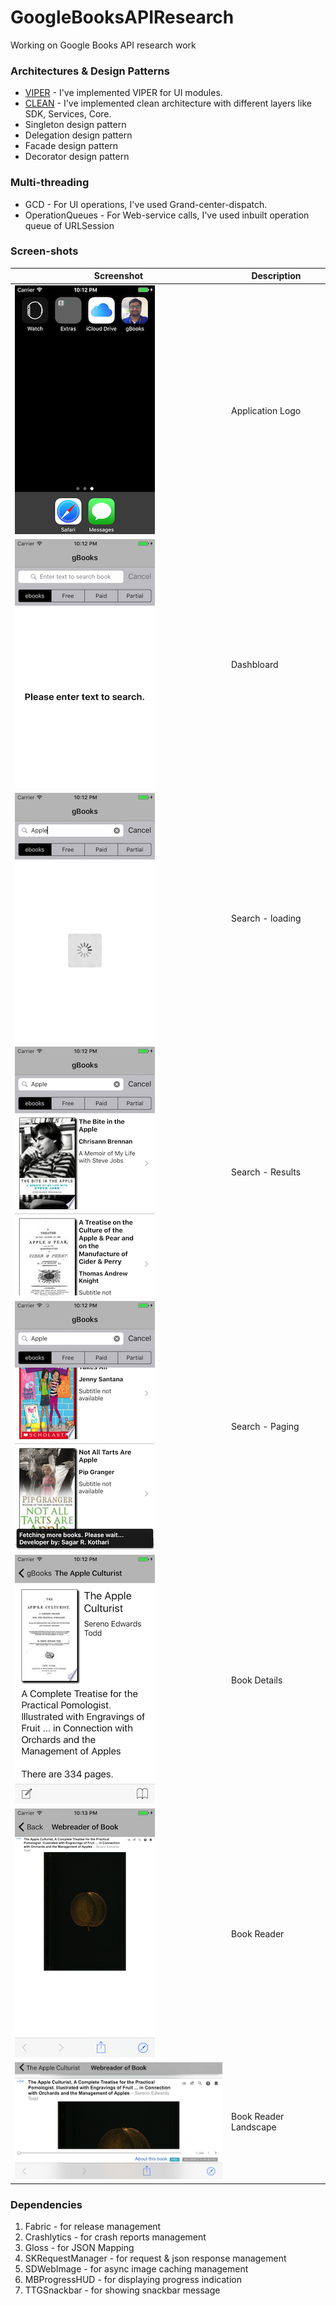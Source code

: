 # GoogleBooksAPIResearch
Working on Google Books API research work

### Architectures & Design Patterns

* [VIPER](https://medium.com/@ankoma22/the-good-the-bad-and-the-ugly-of-viper-architecture-for-ios-apps-7272001b5347) - I've implemented VIPER for UI modules.
* [CLEAN](https://marcinkuptel.com/2015/11/21/clean-architecture-on-ios/) - I've implemented clean architecture with different layers like SDK, Services, Core.
* Singleton design pattern
* Delegation design pattern
* Facade design pattern
* Decorator design pattern

### Multi-threading

* GCD - For UI operations, I've used Grand-center-dispatch.
* OperationQueues - For Web-service calls, I've used inbuilt operation queue of URLSession

### Screen-shots

| Screenshot | Description |
| -----------| ----------- |
| ![Image1](https://github.com/sag333ar/GoogleBooksAPIResearch/blob/master/Screenshots/01.png?raw=true)| Application Logo |
| ![Image2](https://github.com/sag333ar/GoogleBooksAPIResearch/blob/master/Screenshots/02.png?raw=true)| Dashbloard |
| ![Image3](https://github.com/sag333ar/GoogleBooksAPIResearch/blob/master/Screenshots/03.png?raw=true)| Search - loading |
| ![Image4](https://github.com/sag333ar/GoogleBooksAPIResearch/blob/master/Screenshots/04.png?raw=true)| Search - Results |
| ![Image5](https://github.com/sag333ar/GoogleBooksAPIResearch/blob/master/Screenshots/05.png?raw=true)| Search - Paging |
| ![Image6](https://github.com/sag333ar/GoogleBooksAPIResearch/blob/master/Screenshots/06.png?raw=true)| Book Details |
| ![Image7](https://github.com/sag333ar/GoogleBooksAPIResearch/blob/master/Screenshots/07.png?raw=true)| Book Reader |
| ![Image8](https://github.com/sag333ar/GoogleBooksAPIResearch/blob/master/Screenshots/08.png?raw=true)| Book Reader Landscape |

### Dependencies

1. Fabric - for release management
2. Crashlytics - for crash reports management
3. Gloss - for JSON Mapping
4. SKRequestManager - for request & json response management
5. SDWebImage - for async image caching management
6. MBProgressHUD - for displaying progress indication
7. TTGSnackbar - for showing snackbar message
